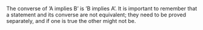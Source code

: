 The converse of ’A implies B’ is ’B implies A’. It is important to
remember that a statement and its converse are not equivalent; they need
to be proved separately, and if one is true the other might not be.
